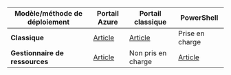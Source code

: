 |**Modèle/méthode de déploiement**|**Portail Azure**| **Portail classique** | **PowerShell**|
|-------------------------------------|-----------------|---------------------|---------------|
|**Classique** |  [Article](../articles/vpn-gateway/vpn-gateway-howto-point-to-site-classic-azure-portal.md)| [Article](../articles/vpn-gateway/vpn-gateway-point-to-site-create.md)  | Prise en charge |
|**Gestionnaire de ressources** |[Article](../articles/vpn-gateway/vpn-gateway-howto-point-to-site-resource-manager-portal.md)| Non pris en charge   | [Article](../articles/vpn-gateway/vpn-gateway-howto-point-to-site-rm-ps.md)  |

